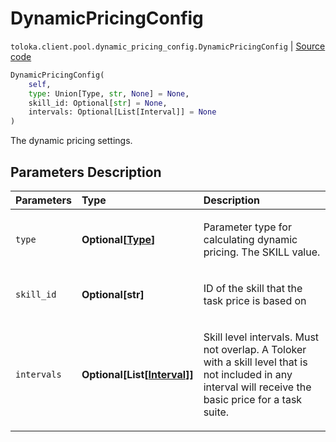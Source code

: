 # DynamicPricingConfig
`toloka.client.pool.dynamic_pricing_config.DynamicPricingConfig` | [Source code](https://github.com/Toloka/toloka-kit/blob/v1.0.2/src/client/pool/dynamic_pricing_config.py#L9)

```python
DynamicPricingConfig(
    self,
    type: Union[Type, str, None] = None,
    skill_id: Optional[str] = None,
    intervals: Optional[List[Interval]] = None
)
```

The dynamic pricing settings.

## Parameters Description

| Parameters | Type | Description |
| :----------| :----| :-----------|
`type`|**Optional\[[Type](toloka.client.pool.dynamic_pricing_config.DynamicPricingConfig.Type.md)\]**|<p>Parameter type for calculating dynamic pricing. The SKILL value.</p>
`skill_id`|**Optional\[str\]**|<p>ID of the skill that the task price is based on</p>
`intervals`|**Optional\[List\[[Interval](toloka.client.pool.dynamic_pricing_config.DynamicPricingConfig.Interval.md)\]\]**|<p>Skill level intervals. Must not overlap. A Toloker with a skill level that is not included in any interval will receive the basic price for a task suite.</p>
